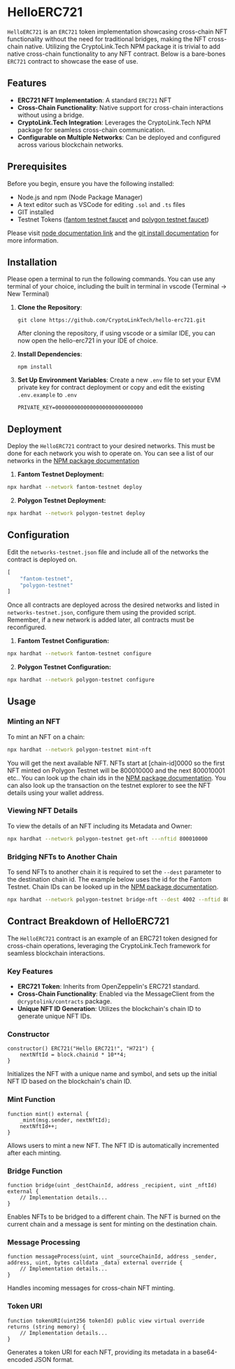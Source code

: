 # HelloERC721

`HelloERC721` is an `ERC721` token implementation showcasing cross-chain NFT functionality without the need for traditional bridges, making the NFT cross-chain native. Utilizing the CryptoLink.Tech NPM package it is trivial to add native cross-chain functionality to any NFT contract. Below is a bare-bones `ERC721` contract to showcase the ease of use. 

## Features

-   **ERC721 NFT Implementation**: A standard `ERC721` NFT
-   **Cross-Chain Functionality**: Native support for cross-chain interactions without using a bridge.
-   **CryptoLink.Tech Integration**: Leverages the CryptoLink.Tech NPM package for seamless cross-chain communication.
-   **Configurable on Multiple Networks**: Can be deployed and configured across various blockchain networks.

## Prerequisites

Before you begin, ensure you have the following installed:

-   Node.js and npm (Node Package Manager)
-   A text editor such as VSCode for editing `.sol` and `.ts` files
-   GIT installed
- Testnet Tokens ([fantom testnet faucet](https://faucet.fantom.network/) and [polygon testnet faucet](https://faucet.polygon.technology/))

Please visit [node documentation link](https://docs.npmjs.com/downloading-and-installing-node-js-and-npm) and the [git install documentation](https://git-scm.com/book/en/v2/Getting-Started-Installing-Git) for more information.

## Installation

Please open a terminal to run the following commands. You can use any terminal of your choice, including the built in terminal in vscode (Terminal -> New Terminal)

1. **Clone the Repository**:

    ```
    git clone https://github.com/CryptoLinkTech/hello-erc721.git
    ```

    After cloning the repository, if using vscode or a similar IDE, you can now open the hello-erc721 in your IDE of choice.

2. **Install Dependencies**:

    ```
    npm install
    ```

3. **Set Up Environment Variables**:
   Create a new `.env` file to set your EVM private key for contract deployment or copy and edit the existing `.env.example` to `.env`
    ```
    PRIVATE_KEY=0000000000000000000000000000
    ```

## Deployment

Deploy the `HelloERC721` contract to your desired networks. This must be done for each network you wish to operate on. You can see a list of our networks in the [NPM package documentation](https://github.com/CryptoLinkTech/npm?tab=readme-ov-file#testnets)

1. **Fantom Testnet Deployment:**

```bash
npx hardhat --network fantom-testnet deploy
```

2. **Polygon Testnet Deployment:**

```bash
npx hardhat --network polygon-testnet deploy
```

## Configuration

Edit the `networks-testnet.json` file and include all of the networks the contract is deployed on.

```javascript
[
    "fantom-testnet",
    "polygon-testnet"
]
```

Once all contracts are deployed across the desired networks and listed in `networks-testnet.json`, configure them using the provided script. Remember, if a new network is added later, all contracts must be reconfigured.

1. **Fantom Testnet Configuration:**

```bash
npx hardhat --network fantom-testnet configure
```

2. **Polygon Testnet Configuration:**

```bash
npx hardhat --network polygon-testnet configure
```

## Usage

### Minting an NFT

To mint an NFT on a chain:

```bash
npx hardhat --network polygon-testnet mint-nft
```

You will get the next available NFT. NFTs start at [chain-id]0000 so the first NFT minted on Polygon Testnet will be 800010000 and the next 800010001 etc.. You can look up the chain ids in the [NPM package documentation](https://github.com/CryptoLinkTech/npm?tab=readme-ov-file#testnets). You can also look up the transaction on the testnet explorer to see the NFT details using your wallet address.

### Viewing NFT Details

To view the details of an NFT including its Metadata and Owner:

```bash
npx hardhat --network polygon-testnet get-nft ---nftid 800010000
```

### Bridging NFTs to Another Chain

To send NFTs to another chain it is required to set the `--dest` parameter to the destination chain id. The example below uses the id for the Fantom Testnet. Chain IDs can be looked up in the [NPM package documentation](https://github.com/CryptoLinkTech/npm?tab=readme-ov-file#testnets).

```bash
npx hardhat --network polygon-testnet bridge-nft --dest 4002 --nftid 800010000
```

## Contract Breakdown of HelloERC721

The `HelloERC721` contract is an example of an ERC721 token designed for cross-chain operations, leveraging the CryptoLink.Tech framework for seamless blockchain interactions.

### Key Features

- **ERC721 Token**: Inherits from OpenZeppelin's ERC721 standard.
- **Cross-Chain Functionality**: Enabled via the MessageClient from the `@cryptolink/contracts` package.
- **Unique NFT ID Generation**: Utilizes the blockchain's chain ID to generate unique NFT IDs.

### Constructor
```solidity
constructor() ERC721("Hello ERC721!", "H721") {
    nextNftId = block.chainid * 10**4;
}
```
Initializes the NFT with a unique name and symbol, and sets up the initial NFT ID based on the blockchain's chain ID.

### Mint Function
```solidity
function mint() external {
    _mint(msg.sender, nextNftId);
    nextNftId++;
}
```
Allows users to mint a new NFT. The NFT ID is automatically incremented after each minting.

### Bridge Function
```solidity
function bridge(uint _destChainId, address _recipient, uint _nftId) external {
    // Implementation details...
}
```
Enables NFTs to be bridged to a different chain. The NFT is burned on the current chain and a message is sent for minting on the destination chain.

### Message Processing
```solidity
function messageProcess(uint, uint _sourceChainId, address _sender, address, uint, bytes calldata _data) external override {
    // Implementation details...
}
```
Handles incoming messages for cross-chain NFT minting.

### Token URI
```solidity
function tokenURI(uint256 tokenId) public view virtual override returns (string memory) {
    // Implementation details...
}
```
Generates a token URI for each NFT, providing its metadata in a base64-encoded JSON format.
